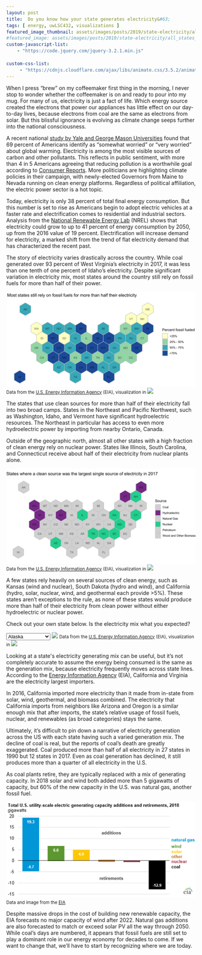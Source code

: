 ```yaml
---
layout: post
title:  Do you know how your state generates electricity&#63;
tags: [ energy, uwLSC432, visualizations ]
featured_image_thumbnail: assets/images/posts/2019/state-electricity/all_states_hex.png
#featured_image: assets/images/posts/2019/state-electricity/all_states_hex.png
custom-javascript-list:
    - "https://code.jquery.com/jquery-3.2.1.min.js"

custom-css-list:
     - "https://cdnjs.cloudflare.com/ajax/libs/animate.css/3.5.2/animate.min.css"
---
```


When I press “brew” on my coffeemaker first thing in the morning, I never stop to wonder whether the coffeemaker is on and ready to pour into my mug. For many of us, electricity is just a fact of life. Which energy source created the electrons that power our appliances has little effect on our day-to-day lives, because electrons from coal are the same as electrons from solar. But this blissful ignorance is evolving as climate change seeps further into the national consciousness.

A recent national [study by Yale and George Mason Universities](https://climatecommunication.yale.edu/publications/climate-change-in-the-american-mind-december-2018/) found that 69 percent of Americans identify as “somewhat worried” or “very worried” about global warming. Electricity is among the most visible sources of carbon and other pollutants. This reflects in public sentiment, with more than 4 in 5 Americans agreeing that reducing pollution is a worthwhile goal according to <a href="https://www.consumerreports.org/alternative-energy/majority-of-americans-want-cleaner-energy-from-renewable-sources/">Consumer Reports</a>. More politicians are highlighting climate policies in their campaign, with newly-elected Governors from Maine to Nevada running on clean energy platforms. Regardless of political affiliation, the electric power sector is a hot topic.

Today, electricity is only 38 percent of total final energy consumption. But this number is set to rise as Americans begin to adopt electric vehicles at a faster rate and electrification comes to residential and industrial sectors. Analysis from the <a href="https://www.nrel.gov/news/program/2018/analysis-demand-side-electrification-futures.html">National Renewable Energy Lab</a> (NREL) shows that electricity could grow to up to 41 percent of energy consumption by 2050, up from the 2016 value of 19 percent. Electrification will increase demand for electricity, a marked shift from the trend of flat electricity demand that has characterized the recent past.

The story of electricity varies drastically across the country. While coal generated over 93 percent of West Virginia’s electricity in 2017, it was less than one tenth of one percent of Idaho’s electricity. Despite significant variation in electricity mix, most states around the country still rely on fossil fuels for more than half of their power.

![percent fossil fueled](assets/images/posts/2019/state-electricity/ff.png)
<small>Data from the <a href="https://www.eia.gov/electricity/data.php">U.S. Energy Information Agency</a> (EIA), visualization in <img src="https://www.rstudio.com/wp-content/uploads/2018/10/RStudio-Logo-Flat.png" style="height:1.3em;"></small>

The states that use clean sources for more than half of their electricity fall into two broad camps. States in the Northeast and Pacific Northwest, such as Washington, Idaho, and Vermont have significant hydroelectric resources. The Northeast in particular has access to even more hydroelectric power by importing from nearby Ontario, Canada.

Outside of the geographic north, almost all other states with a high fraction of clean energy rely on nuclear power. States like Illinois, South Carolina, and Connecticut receive about half of their electricity from nuclear plants alone.

![states where a clean source was the largest single source of electricity](assets/images/posts/2019/state-electricity/clean_hex.png)
<small>Data from the <a href="https://www.eia.gov/electricity/data.php">U.S. Energy Information Agency</a> (EIA), visualization in <img src="https://www.rstudio.com/wp-content/uploads/2018/10/RStudio-Logo-Flat.png" style="height:1.3em;"></small>

A few states rely heavily on several sources of clean energy, such as Kansas (wind and nuclear), South Dakota (hydro and wind), and California (hydro, solar, nuclear, wind, and geothermal each provide >5%). These states aren’t exceptions to the rule, as none of these states would produce more than half of their electricity from clean power without either hydroelectric or nuclear power.

Check out your own state below. Is the electricity mix what you expected?

<head>
<script src="https://ajax.googleapis.com/ajax/libs/jquery/1.11.2/jquery.min.js"></script>
</head>

<select onchange="$('#imageToSwap').attr('src', this.options[this.selectedIndex].value);">
    <option value="assets/images/posts/2019/state-electricity/ironed/AL_waffle.png">Alabama</option>
    <option value="assets/images/posts/2019/state-electricity/ironed/AK_waffle.png" selected>Alaska</option>
    <option value="assets/images/posts/2019/state-electricity/ironed/AZ_waffle.png">Arizona</option>
    <option value="assets/images/posts/2019/state-electricity/ironed/AR_waffle.png">Arkansas</option>
    <option value="assets/images/posts/2019/state-electricity/ironed/CA_waffle.png">California</option>
    <option value="assets/images/posts/2019/state-electricity/ironed/CO_waffle.png">Colorado</option>
    <option value="assets/images/posts/2019/state-electricity/ironed/CT_waffle.png">Connecticut</option>
    <option value="assets/images/posts/2019/state-electricity/ironed/DC_waffle.png">DC</option>
    <option value="assets/images/posts/2019/state-electricity/ironed/DE_waffle.png">Delaware</option>
    <option value="assets/images/posts/2019/state-electricity/ironed/FL_waffle.png">Florida</option>
    <option value="assets/images/posts/2019/state-electricity/ironed/GA_waffle.png">Georgia</option>
    <option value="assets/images/posts/2019/state-electricity/ironed/HI_waffle.png">Hawaii</option>
    <option value="assets/images/posts/2019/state-electricity/ironed/ID_waffle.png">Idaho</option>
    <option value="assets/images/posts/2019/state-electricity/ironed/IL_waffle.png">Illinois</option>
    <option value="assets/images/posts/2019/state-electricity/ironed/IN_waffle.png">Indiana</option>
    <option value="assets/images/posts/2019/state-electricity/ironed/IA_waffle.png">Iowa</option>
    <option value="assets/images/posts/2019/state-electricity/ironed/KS_waffle.png">Kansas</option>
    <option value="assets/images/posts/2019/state-electricity/ironed/KY_waffle.png">Kentucky</option>
    <option value="assets/images/posts/2019/state-electricity/ironed/LA_waffle.png">Louisiana</option>
    <option value="assets/images/posts/2019/state-electricity/ironed/ME_waffle.png">Maine</option>
    <option value="assets/images/posts/2019/state-electricity/ironed/MD_waffle.png">Maryland</option>
    <option value="assets/images/posts/2019/state-electricity/ironed/MA_waffle.png">Massachusetts</option>
    <option value="assets/images/posts/2019/state-electricity/ironed/MI_waffle.png">Michigan</option>
    <option value="assets/images/posts/2019/state-electricity/ironed/MN_waffle.png">Minnesota</option>
    <option value="assets/images/posts/2019/state-electricity/ironed/MS_waffle.png">Mississippi</option>
    <option value="assets/images/posts/2019/state-electricity/ironed/MO_waffle.png">Missouri</option>
    <option value="assets/images/posts/2019/state-electricity/ironed/MT_waffle.png">Montana</option>
    <option value="assets/images/posts/2019/state-electricity/ironed/NE_waffle.png">Nebraska</option>
    <option value="assets/images/posts/2019/state-electricity/ironed/NV_waffle.png">Nevada</option>
    <option value="assets/images/posts/2019/state-electricity/ironed/NH_waffle.png">New Hampshire</option>
    <option value="assets/images/posts/2019/state-electricity/ironed/NJ_waffle.png">New Jersey</option>
    <option value="assets/images/posts/2019/state-electricity/ironed/NM_waffle.png">New Mexico</option>
    <option value="assets/images/posts/2019/state-electricity/ironed/NY_waffle.png">New York</option>
    <option value="assets/images/posts/2019/state-electricity/ironed/NC_waffle.png">North Carolina</option>
    <option value="assets/images/posts/2019/state-electricity/ironed/ND_waffle.png">North Dakota</option>
    <option value="assets/images/posts/2019/state-electricity/ironed/OH_waffle.png">Ohio</option>
    <option value="assets/images/posts/2019/state-electricity/ironed/OK_waffle.png">Oklahoma</option>
    <option value="assets/images/posts/2019/state-electricity/ironed/OR_waffle.png">Oregon</option>
    <option value="assets/images/posts/2019/state-electricity/ironed/PA_waffle.png">Pennsylvania</option>
    <option value="assets/images/posts/2019/state-electricity/ironed/RI_waffle.png">Rhode Islands</option>
    <option value="assets/images/posts/2019/state-electricity/ironed/SC_waffle.png">South Carolina</option>
    <option value="assets/images/posts/2019/state-electricity/ironed/SD_waffle.png">South Dakota</option>
    <option value="assets/images/posts/2019/state-electricity/ironed/TN_waffle.png">Tennessee</option>
    <option value="assets/images/posts/2019/state-electricity/ironed/TX_waffle.png">Texas</option>
    <option value="assets/images/posts/2019/state-electricity/ironed/UT_waffle.png">Utah</option>
    <option value="assets/images/posts/2019/state-electricity/ironed/VT_waffle.png">Vermont</option>
    <option value="assets/images/posts/2019/state-electricity/ironed/VA_waffle.png">Virginia</option>
    <option value="assets/images/posts/2019/state-electricity/ironed/WA_waffle.png">Washington</option>
    <option value="assets/images/posts/2019/state-electricity/ironed/WV_waffle.png">West Virgina</option>
    <option value="assets/images/posts/2019/state-electricity/ironed/WI_waffle.png">Wisconsin</option>
    <option value="assets/images/posts/2019/state-electricity/ironed/WY_waffle.png">Wyoming</option>
</select>

<img id="imageToSwap" class="profile" src="https://nuclearkatie.github.io/assets/images/posts/2019/state-electricity/ironed/AK_waffle.png">
<small>Data from the <a href="https://www.eia.gov/electricity/data.php">U.S. Energy Information Agency</a> (EIA), visualization in <img src="https://www.rstudio.com/wp-content/uploads/2018/10/RStudio-Logo-Flat.png" style="height:1.3em;"></small>

Looking at a state's electricity generating mix can be useful, but it’s not completely accurate to assume the energy being consumed is the same as the generation mix, because electricity frequently moves across state lines. According to the [Energy Information Agency](https://www.eia.gov/state/seds/data.php?incfile=/state/seds/sep_sum/html/sum_btu_totcb.html&sid=US) (EIA), California and Virginia are the electricity largest importers.

In 2016, California imported more electricity than it made from in-state from solar, wind, geothermal, and biomass combined. The electricity that California imports from neighbors like Arizona and Oregon is a similar enough mix that after imports, the state’s relative usage of fossil fuels, nuclear, and renewables (as broad categories) stays the same.

Ultimately, it’s difficult to pin down a narrative of electricity generation across the US with each state having such a varied generation mix. The decline of coal is real, but the reports of coal’s death are greatly exaggerated. Coal produced more than half of all electricity in 27 states in 1990 but 12 states in 2017. Even as coal generation has declined, it still produces more than a quarter of all electricity in the U.S.

As coal plants retire, they are typically replaced with a mix of generating capacity. In 2018 solar and wind both added more than 5 gigawatts of capacity, but 60% of the new capacity in the U.S. was natural gas, another fossil fuel.

![](assets/images/posts/2019/state-electricity/additions-retirements.png)
<br><small>Data and image from the <a href="https://www.eia.gov/todayinenergy/detail.php?id=38632">EIA</a></small>

Despite massive drops in the cost of building new renewable capacity, the EIA forecasts no major capacity of wind after 2022. Natural gas additions are also forecasted to match or exceed solar PV all the way through 2050. While coal’s days are numbered, it appears that fossil fuels are still set to play a dominant role in our energy economy for decades to come. If we want to change that, we’ll have to start by recognizing where we are today.
